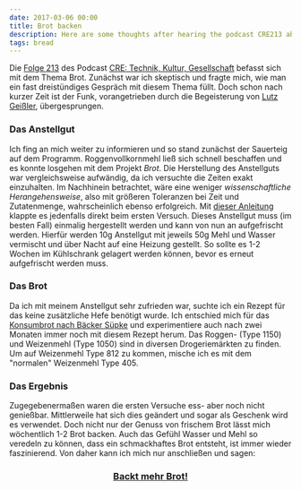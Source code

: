 ```yaml
---
date: 2017-03-06 00:00
title: Brot backen
description: Here are some thoughts after hearing the podcast CRE213 about bread.
tags: bread
---
```


Die [Folge 213](https://cre.fm/cre213-brot) des Podcast [CRE: Technik, Kultur, Gesellschaft](https://cre.fm) befasst sich mit dem Thema Brot.
Zunächst war ich skeptisch und fragte mich, wie man ein fast dreistündiges Gespräch mit diesem Thema füllt.
Doch schon nach kurzer Zeit ist der Funk, vorangetrieben durch die Begeisterung von [Lutz Geißler](https://www.ploetzblog.de), übergesprungen.

### Das Anstellgut
Ich fing an mich weiter zu informieren und so stand zunächst der Sauerteig auf dem Programm.
Roggenvollkornmehl ließ sich schnell beschaffen und es konnte losgehen mit dem Projekt *Brot*.
Die Herstellung des Anstellguts war vergleichsweise aufwändig, da ich versuchte die Zeiten exakt einzuhalten.
Im Nachhinein betrachtet, wäre eine weniger *wissenschaftliche Herangehensweise*, also mit größeren Toleranzen bei Zeit und Zutatenmenge, wahrscheinlich ebenso erfolgreich.
Mit [dieser Anleitung](https://www.ploetzblog.de/tipps-und-tricks/sauerteig/) klappte es jedenfalls direkt beim ersten Versuch.
Dieses Anstellgut muss (im besten Fall) einmalig hergestellt werden und kann von nun an aufgefrischt werden.
Hierfür werden 10g Anstellgut mit jeweils 50g Mehl und Wasser vermischt und über Nacht auf eine Heizung gestellt.
So sollte es 1-2 Wochen im Kühlschrank gelagert werden können, bevor es erneut aufgefrischt werden muss.

### Das Brot
Da ich mit meinem Anstellgut sehr zufrieden war, suchte ich ein Rezept für das keine zusätzliche Hefe benötigt wurde.
Ich entschied mich für das [Konsumbrot nach Bäcker Süpke](https://www.ploetzblog.de/2009/08/16/gebacken-konsumbrot/) und experimentiere auch nach zwei Monaten immer noch mit diesem Rezept herum.
Das Roggen- (Type 1150) und Weizenmehl (Type 1050) sind in diversen Drogeriemärkten zu finden.
Um auf Weizenmehl Type 812 zu kommen, mische ich es mit dem "normalen" Weizenmehl Type 405.

### Das Ergebnis
Zugegebenermaßen waren die ersten Versuche ess- aber noch nicht genießbar.
Mittlerweile hat sich dies geändert und sogar als Geschenk wird es verwendet.
Doch nicht nur der Genuss von frischem Brot lässt mich wöchentlich 1-2 Brot backen.
Auch das Gefühl Wasser und Mehl so veredeln zu können, dass ein schmackhaftes Brot entsteht, ist immer wieder faszinierend.
Von daher kann ich mich nur anschließen und sagen:
<h3 style="text-align: center;" markdown="1"><a href="https://janw.io/backt-mehr-brot">Backt mehr Brot!</a></h3>
